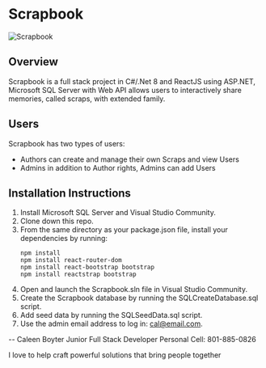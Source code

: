 # Scrapbook
![Scrapbook](https://github.com/CalBoyt/Scrapbook/assets/143360446/09fe5ba2-9b35-4579-9840-1e23211cc7c1)

## Overview

Scrapbook is a full stack project in C#/.Net 8 and ReactJS using ASP.NET, Microsoft SQL Server with Web API allows users to interactively share memories, called scraps, with extended family.

## Users

Scrapbook has two types of users:

* Authors can create and manage their own Scraps and view Users
* Admins in addition to Author rights, Admins can add Users

## Installation Instructions

1. Install Microsoft SQL Server and Visual Studio Community.
2. Clone down this repo.
3. From the same directory as your package.json file, install your dependencies by running:
   ```
   npm install
   npm install react-router-dom
   npm install react-bootstrap bootstrap
   npm install reactstrap bootstrap
   
   ```
4. Open and launch the Scrapbook.sln file in Visual Studio Community.  
5. Create the Scrapbook database by running the SQLCreateDatabase.sql script.
6. Add seed data by running the SQLSeedData.sql script.
7. Use the admin email address to log in: cal@email.com.

--
Caleen Boyter
Junior Full Stack Developer
Personal Cell: 801-885-0826

I love to help craft powerful solutions that bring people together
